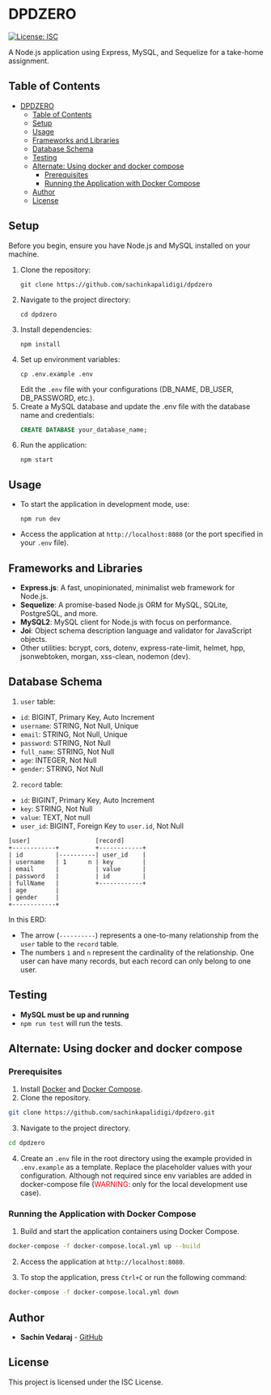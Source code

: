 # DPDZERO

[![License: ISC](https://img.shields.io/badge/License-ISC-blue.svg)](https://opensource.org/licenses/ISC)

A Node.js application using Express, MySQL, and Sequelize for a take-home assignment.

## Table of Contents

- [DPDZERO](#dpdzero)
  - [Table of Contents](#table-of-contents)
  - [Setup](#setup)
  - [Usage](#usage)
  - [Frameworks and Libraries](#frameworks-and-libraries)
  - [Database Schema](#database-schema)
  - [Testing](#testing)
  - [Alternate: Using docker and docker compose](#alternate-using-docker-and-docker-compose)
    - [Prerequisites](#prerequisites)
    - [Running the Application with Docker Compose](#running-the-application-with-docker-compose)
  - [Author](#author)
  - [License](#license)

## Setup

Before you begin, ensure you have Node.js and MySQL installed on your machine.

1. Clone the repository:
   ```
   git clone https://github.com/sachinkapalidigi/dpdzero
   ```
2. Navigate to the project directory:
   ```
   cd dpdzero
   ```
3. Install dependencies:
   ```
   npm install
   ```
4. Set up environment variables:
   ```
   cp .env.example .env
   ```
   Edit the `.env` file with your configurations (DB_NAME, DB_USER, DB_PASSWORD, etc.).
5. Create a MySQL database and update the .env file with the database name and credentials:
   ```sql
   CREATE DATABASE your_database_name;
   ```
6. Run the application:
   ```
   npm start
   ```

## Usage

- To start the application in development mode, use:
  ```
  npm run dev
  ```

- Access the application at `http://localhost:8080` (or the port specified in your `.env` file).

## Frameworks and Libraries

- **Express.js**: A fast, unopinionated, minimalist web framework for Node.js.
- **Sequelize**: A promise-based Node.js ORM for MySQL, SQLite, PostgreSQL, and more.
- **MySQL2**: MySQL client for Node.js with focus on performance.
- **Joi**: Object schema description language and validator for JavaScript objects.
- Other utilities: bcrypt, cors, dotenv, express-rate-limit, helmet, hpp, jsonwebtoken, morgan, xss-clean, nodemon (dev).

## Database Schema

1. `user` table:

- `id`: BIGINT, Primary Key, Auto Increment
- `username`: STRING, Not Null, Unique
- `email`: STRING, Not Null, Unique
- `password`: STRING, Not Null
- `full_name`: STRING, Not Null
- `age`: INTEGER, Not Null
- `gender`: STRING, Not Null

2. `record` table:

- `id`: BIGINT, Primary Key, Auto Increment
- `key`: STRING, Not Null
- `value`: TEXT, Not null
- `user_id`: BIGINT, Foreign Key to `user.id`, Not Null

```
[user]                  [record]
+------------+          +------------+
| id         |----------| user_id    |
| username   | 1      n | key        |
| email      |          | value      |
| password   |          | id         |
| fullName   |          +------------+
| age        |
| gender     |
+------------+

```

In this ERD:

- The arrow (`----------`) represents a one-to-many relationship from the `user` table to the `record` table.
- The numbers `1` and `n` represent the cardinality of the relationship. One user can have many records, but each record can only belong to one user.

## Testing

- **MySQL must be up and running**
- `npm run test` will run the tests.


## Alternate: Using docker and docker compose

### Prerequisites

1. Install [Docker](https://docs.docker.com/get-docker/) and [Docker Compose](https://docs.docker.com/compose/install/).
2. Clone the repository.

```bash
git clone https://github.com/sachinkapalidigi/dpdzero.git
```

3. Navigate to the project directory.

```bash
cd dpdzero
```

4. Create an `.env` file in the root directory using the example provided in `.env.example` as a template. Replace the placeholder values with your configuration. Although not required since env variables are added in docker-compose file (<span style="color:red">WARNING</span>: only for the local development use case).

### Running the Application with Docker Compose

1. Build and start the application containers using Docker Compose.

```bash
docker-compose -f docker-compose.local.yml up --build
```

2. Access the application at `http://localhost:8080`.

3. To stop the application, press `Ctrl+C` or run the following command:

```bash
docker-compose -f docker-compose.local.yml down
```

## Author

- **Sachin Vedaraj** - [GitHub](https://github.com/sachinkapalidigi)

## License

This project is licensed under the ISC License.
